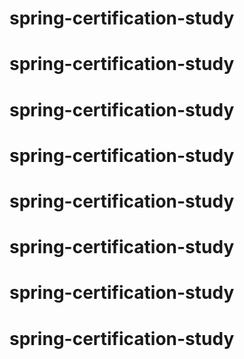 # spring-certification-study
# spring-certification-study
# spring-certification-study
# spring-certification-study
# spring-certification-study
# spring-certification-study
# spring-certification-study
# spring-certification-study
